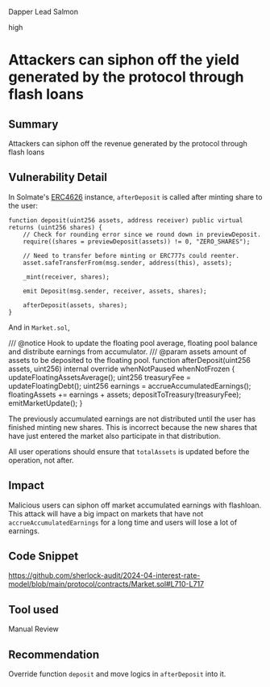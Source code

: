 Dapper Lead Salmon

high

# Attackers can siphon off the yield generated by the protocol through flash loans

## Summary

Attackers can siphon off the revenue generated by the protocol through flash loans

## Vulnerability Detail

In Solmate's [ERC4626](https://github.com/transmissions11/solmate/blob/main/src/tokens/ERC4626.sol#L46-L58) instance, `afterDeposit` is called after minting share to the user:

    function deposit(uint256 assets, address receiver) public virtual returns (uint256 shares) {
        // Check for rounding error since we round down in previewDeposit.
        require((shares = previewDeposit(assets)) != 0, "ZERO_SHARES");

        // Need to transfer before minting or ERC777s could reenter.
        asset.safeTransferFrom(msg.sender, address(this), assets);

        _mint(receiver, shares);

        emit Deposit(msg.sender, receiver, assets, shares);

        afterDeposit(assets, shares);
    }

And in `Market.sol`, 

  /// @notice Hook to update the floating pool average, floating pool balance and distribute earnings from accumulator.
  /// @param assets amount of assets to be deposited to the floating pool.
  function afterDeposit(uint256 assets, uint256) internal override whenNotPaused whenNotFrozen {
    updateFloatingAssetsAverage();
    uint256 treasuryFee = updateFloatingDebt();
    uint256 earnings = accrueAccumulatedEarnings();
    floatingAssets += earnings + assets; 
    depositToTreasury(treasuryFee);
    emitMarketUpdate();
  }

The previously accumulated earnings are not distributed until the user has finished minting new shares. This is incorrect because the new shares that have just entered the market also participate in that distribution. 

All user operations should ensure that `totalAssets` is updated before the operation, not after.

## Impact

Malicious users can siphon off market accumulated earnings with flashloan. This attack will have a big impact on markets that have not `accrueAccumulatedEarnings` for a long time and users will lose a lot of earnings.

## Code Snippet

https://github.com/sherlock-audit/2024-04-interest-rate-model/blob/main/protocol/contracts/Market.sol#L710-L717

## Tool used

Manual Review

## Recommendation

Override function `deposit` and move logics in `afterDeposit` into it.
